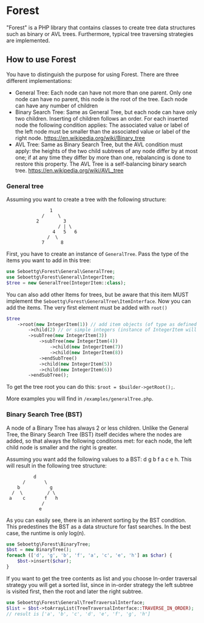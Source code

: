 # Forest

"Forest" is a PHP library that contains classes to create tree data structures such as binary or AVL trees. Furthermore, typical tree traversing strategies are implemented.

## How to use Forest

You have to distinguish the purpose for using Forest. There are three different implementations: 
* General Tree: Each node can have not more than one parent. Only one node can have no parent, this node is the root of the tree. Each node can have any number of children 
* Binary Search Tree: Same as General Tree, but each node can have only two children. Inserting of children follows an order. For each inserted node the following condition applies: The associated value or label of the left node must be smaller than the associated value or label of the right node. https://en.wikipedia.org/wiki/Binary_tree
* AVL Tree: Same as Binary Search Tree, but the AVL condition must apply:  the heights of the two child subtrees of any node differ by at most one; if at any time they differ by more than one, rebalancing is done to restore this property. The AVL Tree is a self-balancing binary search tree. https://en.wikipedia.org/wiki/AVL_tree


### General tree

Assuming you want to create a tree with the following structure:
```
                1
             /     \
           2         3
                   / | \
                 4   5   6
               /  \
             7      8
```

First, you have to create an instance of `GeneralTree`. Pass the type of the items you want to add in this tree:

```php
use Seboettg\Forest\General\GeneralTree;
use Seboettg\Forest\General\IntegerItem;
$tree = new GeneralTree(IntegerItem::class);
```

You can also add other Items for trees, but be aware that this item MUST implement the `Seboettg\Forest\GeneralTree\ItemInterface`.
Now you can add the items. The very first element must be added with `root()` 

```php
$tree
    ->root(new IntegerItem(1)) // add item objects (of type as defined in the constructor)
        ->child(2) // or simple integers (instance of IntegerItem will created automatically)  
        ->subTree(new IntegerItem(3))
            ->subTree(new IntegerItem(4))
                ->child(new IntegerItem(7))
                ->child(new IntegerItem(8))
            ->endSubTree()
            ->child(new IntegerItem(5))
            ->child(new IntegerItem(6))
        ->endSubTree();
```

To get the tree root you can do this: `$root = $builder->getRoot();`.

More examples you will find in `/examples/generalTree.php`.

### Binary Search Tree (BST)

A node of a Binary Tree has always 2 or less children. Unlike the General Tree, the Binary Search Tree (BST) itself decides where the nodes are added, so that always the following conditions met: for each node, the left child node is smaller and the right is greater.

Assuming you want add the following values to a BST: d g b f a c e h. This will result in the following tree structure:

```
          d
      /       \
    b           g
  /  \         / \
 a    c       f   h 
             /
            e
```

As you can easily see, there is an inherent sorting by the BST condition. This predestines the BST as a data structure for fast searches. In the best case, the runtime is only log(n).

```php
use Seboettg\Forest\BinaryTree;
$bst = new BinaryTree();
foreach (['d', 'g', 'b', 'f', 'a', 'c', 'e', 'h'] as $char) {
    $bst->insert($char);
}
```

If you want to get the tree contents as list and you choose In-order traversal strategy you will get a sorted list, since in in-order strategy the left subtree is visited first, then the root and later the right subtree.

```php
use Seboettg\Forest\General\TreeTraversalInterface;
$list = $bst->toArrayList(TreeTraversalInterface::TRAVERSE_IN_ORDER);
// result is ['a', 'b', 'c', 'd', 'e', 'f', 'g', 'h']
```


